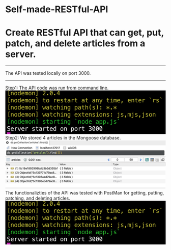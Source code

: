 # Self-made-RESTful-API
<h1>Create RESTful API that can get, put, patch, and delete articles from a server.</h1>
<hr>
The API was tested locally on port 3000.
<hr>
Step1: The API code was run from command line.
<img src="display1.png" alt="Display">
Step2: We stored 4 articles in the Mongoose database.
<img src="display2.png" alt="Display">
The functionalizties of the API was tested with PostMan for getting, putting, patching, and deleting articles.
<img src="display1.png" alt="Display">
